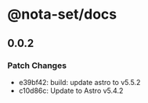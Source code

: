# @nota-set/docs

## 0.0.2

### Patch Changes

- e39bf42: build: update astro to v5.5.2
- c10d86c: Update to Astro v5.4.2
